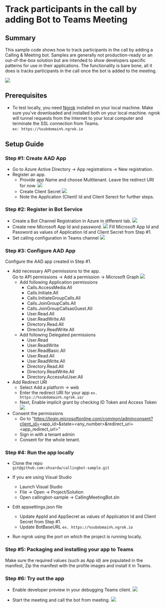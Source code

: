 # Track participants in the call by adding Bot to Teams Meeting

## Summary
This sample code shows how to track participants in the call by adding a Calling & Meeting bot. 
Samples are generally not production-ready or an out-of-the-box solution but are intended to show developers specific patterns for use in their applications. The functionality is bare bone, all it does is tracks participants in the call once the bot is added to the meeting. 

![](./Images/AddCallingMeetingBot.gif)

## Prerequisites
- To test locally, you need [Ngrok](https://ngrok.com/download) installed on your local machine. Make sure you've downloaded and installed both on your local machine. ngrok will tunnel requests from the Internet to your local computer and terminate the SSL connection from Teams.<br/>
`ex: https://%subdomain%.ngrok.io` 

## Setup Guide

### Step #1: Create AAD App
- Go to Azure Active Directory -> App registrations -> New registration.
- Register an app.
	- Provide app Name and choose Multitenant. Leave the redirect URI for now.
	![](./Images/Setup_Step1_1.png)
	- Create Client Secret
	![](./Images/Setup_Step1_2.png)
	- Note the Application (Client) Id and Client Serect for further steps.

### Step #2: Register in Bot Service
- Create a Bot Channel Registration in Azure in different tab.
![](./Images/Setup_Step2_1.png)
- Create new Microsoft App Id and password.
![](./Images/Setup_Step2_2.png)
Fill Microsoft App Id and Password as values of Application Id and Client Secret from Step #1.
- Set calling configuration in Teams channel
![](./Images/Setup_Step2_3.png)

### Step #3: Configure AAD App 
Configure the AAD app created in Step #1. 
- Add necessary API permissions to the app.<br/>
Go to API permissions -> Add a permission -> Microsoft Graph
![](./Images/Setup_Step3_1.png)
	- Add following Application permissions
		- Calls.AccessMedia.All
		- Calls.Initiate.All
		- Calls.InitiateGroupCalls.All
		- Calls.JoinGroupCalls.All
		- Calls.JoinGroupCallsasGuest.All
		- User.Read.All
		- User.ReadWrite.All
		- Directory.Read.All
		- Directory.ReadWrite.All
	- Add following Delegated permissions
		- User.Read
		- User.ReadWrite
		- User.ReadBasic.All
		- User.Read.All
		- User.ReadWrite.All
		- Directory.Read.All
		- Directory.ReadWrite.All
		- Directory.AccessAsUser.All
- Add Redirect URI
	- Select Add a platform -> web
	- Enter the redirect URI for your app `ex. https://%subdomain%.ngrok.io/`
	- Next, Enable implicit grant by checking ID Token and Access Token
![](./Images/Setup_Step3_1.png)
- Consent the permissions
    * Go to "https://login.microsoftonline.com/common/adminconsent?client_id=<app_id>&state=<any_number>&redirect_uri=<app_redirect_url>"
    * Sign in with a tenant admin
    * Consent for the whole tenant.

### Step #4: Run the app locally
- Clone the repo <br/>
`git@github.com:shsarda/callingbot-sample.git`

- If you are using Visual Studio
	- Launch Visual Studio
	- File -> Open -> Project/Solution
	- Open callingbot-sample -> CallingMeetingBot.sln

- Edit appsettings.json file
	- Update AppId and AppSecret as values of Application Id and Client Secret from Step #1.
	- Update BotBaseURL `ex. https://%subdomain%.ngrok.io`

- Run ngrok using the port on which the project is running locally.

### Step #5: Packaging and installing your app to Teams

Make sure the required values (such as App id) are populated in the manifest, Zip the manifest with the profile images and install it in Teams.

### Step #6: Try out the app

- Enable developer preview in your debugging Teams client.
![](./Images/Setup_Step6_1.png)

- Start the meeting and call the bot from meeting.
![](./Images/Setup_Step6_2.png)